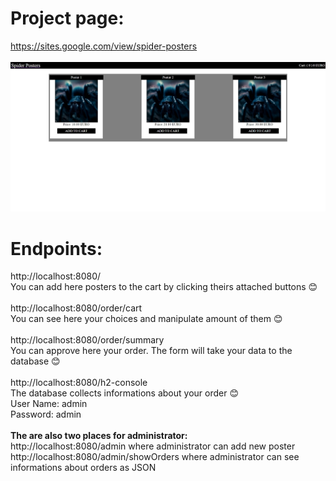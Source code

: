 # Project page:
https://sites.google.com/view/spider-posters<br><br>
[<img src="https://github.com/napuial/spider-posters/blob/main/preview/1.jpeg">](https://sites.google.com/view/spider-posters)
# Endpoints: 
http://localhost:8080/ <br>
You can add here posters to the cart by clicking theirs attached buttons 😊 <br>
<br>
http://localhost:8080/order/cart <br>
You can see here your choices and manipulate amount of them 😊 <br>
<br>
http://localhost:8080/order/summary <br>
You can approve here your order. The form will take your data to the database 😊 <br>
<br>
http://localhost:8080/h2-console <br>
The database collects informations about your order 😊 <br>
User Name: admin <br>
Password: admin <br>
<br>
**The are also two places for administrator:** <br>
http://localhost:8080/admin where administrator can add new poster <br>
http://localhost:8080/admin/showOrders where administrator can see informations about orders as JSON
